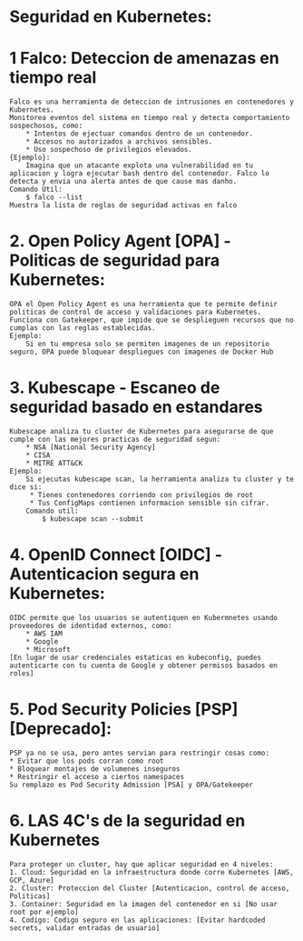 # Seguridad en Kubernetes:
# 1 Falco: Deteccion de amenazas en tiempo real
	Falco es una herramienta de deteccion de intrusiones en contenedores y Kubernetes.
	Monitorea eventos del sistema en tiempo real y detecta comportamiento sospechosos, como:
		* Intentos de ejectuar comandos dentro de un contenedor.
		* Accesos no autorizados a archivos sensibles.
		* Uso sospechoso de privilegios elevados.
	{Ejemplo}:
		Imagina que un atacante explota una vulnerabilidad en tu aplicacion y logra ejecutar bash dentro del contenedor. Falco lo detecta y envia una alerta antes de que cause mas danho.
	Comando Util:
		$ falco --list
	Muestra la lista de reglas de seguridad activas en falco
# 2. Open Policy Agent [OPA] - Politicas de seguridad para Kubernetes:
	OPA el Open Policy Agent es una herramienta que te permite definir politicas de control de acceso y validaciones para Kubernetes. Funciona con Gatekeeper, que impide que se desplieguen recursos que no cumplas con las reglas establecidas.
	Ejemplo:
		Si en tu empresa solo se permiten imagenes de un repositorio seguro, OPA puede bloquear despliegues con imagenes de Docker Hub
# 3. Kubescape - Escaneo de seguridad basado en estandares
	Kubescape analiza tu cluster de Kubernetes para asegurarse de que cumple con las mejores practicas de seguridad segun:
		* NSA [National Security Agency]
		* CISA
		* MITRE ATT&CK
	Ejemplo:
		Si ejecutas kubescape scan, la herramienta analiza tu cluster y te dice si:
		 * Tienes contenedores corriendo con privilegios de root
		 * Tus ConfigMaps contienen informacion sensible sin cifrar.
		Comando util:
			$ kubescape scan --submit
# 4. OpenID Connect [OIDC] - Autenticacion segura en Kubernetes:
	OIDC permite que los usuarios se autentiquen en Kubermnetes usando proveedores de identidad externos, como:
		* AWS IAM
		* Google
		* Microsoft
	[En lugar de usar credenciales estaticas en kubeconfig, puedes autenticarte con tu cuenta de Google y obtener permisos basados en roles]
# 5. Pod Security Policies [PSP] [Deprecado]:
	PSP ya no se usa, pero antes servian para restringir cosas como:
	* Evitar que los pods corran como root
	* Bloquear montajes de volumenes inseguros
	* Restringir el acceso a ciertos namespaces
	Su remplazo es Pod Security Admission [PSA] y OPA/Gatekeeper
# 6. LAS 4C's de la seguridad en Kubernetes
	Para proteger un cluster, hay que aplicar seguridad en 4 niveles:
	1. Cloud: Seguridad en la infraestructura donde corre Kubernetes [AWS, GCP, Azure]
	2. Cluster: Proteccion del Cluster [Autenticacion, control de acceso, Politicas]
	3. Container: Seguridad en la imagen del contenedor en si [No usar root por ejemplo]
	4. Codigo: Codigo seguro en las aplicaciones: [Evitar hardcoded secrets, validar entradas de usuario]
#
